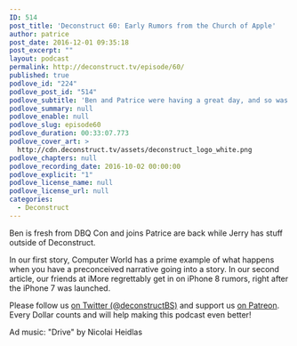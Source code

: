 ```yaml
---
ID: 514
post_title: 'Deconstruct 60: Early Rumors from the Church of Apple'
author: patrice
post_date: 2016-12-01 09:35:18
post_excerpt: ""
layout: podcast
permalink: http://deconstruct.tv/episode/60/
published: true
podlove_id: "224"
podlove_post_id: "514"
podlove_subtitle: 'Ben and Patrice were having a great day, and so was Jerry.  So good that he’s not here. So the guys take on the truly awful radiation all by themselves!'
podlove_summary: null
podlove_enable: null
podlove_slug: episode60
podlove_duration: 00:33:07.773
podlove_cover_art: >
  http://cdn.deconstruct.tv/assets/deconstruct_logo_white.png
podlove_chapters: null
podlove_recording_date: 2016-10-02 00:00:00
podlove_explicit: "1"
podlove_license_name: null
podlove_license_url: null
categories:
  - Deconstruct
---
```

<p>Ben is fresh from DBQ Con and joins Patrice are back while Jerry has stuff outside of Deconstruct. </p>
<p>In our first story, Computer World has a prime example of what happens when you have a preconceived narrative going into a story.  In our second article, our friends at iMore regrettably get in on iPhone 8 rumors, right after the iPhone 7 was launched.</p>
<p>
Please follow us <a href="http://twitter.com/deconstructBS">on Twitter (@deconstructBS)</a> and support us <a href="http://patreon.com/deconstruct">on Patreon</a>. Every Dollar counts and will help making this podcast even better!
</p>
<p>Ad music: "Drive" by Nicolai Heidlas</p>